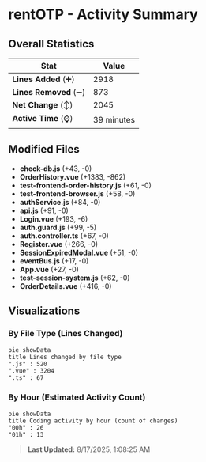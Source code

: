 # rentOTP - Activity Summary 

## Overall Statistics

| Stat                   | Value                                                             |
| ---------------------- | ----------------------------------------------------------------- |
| **Lines Added** (➕)   | 2918                                          |
| **Lines Removed** (➖) | 873                                        |
| **Net Change** (↕)    | 2045                |
| **Active Time** (⌚)   | 39 minutes |


## Modified Files
- **check-db.js** (+43, -0)
- **OrderHistory.vue** (+1383, -862)
- **test-frontend-order-history.js** (+61, -0)
- **test-frontend-browser.js** (+58, -0)
- **authService.js** (+84, -0)
- **api.js** (+91, -0)
- **Login.vue** (+193, -6)
- **auth.guard.js** (+99, -5)
- **auth.controller.ts** (+67, -0)
- **Register.vue** (+266, -0)
- **SessionExpiredModal.vue** (+51, -0)
- **eventBus.js** (+17, -0)
- **App.vue** (+27, -0)
- **test-session-system.js** (+62, -0)
- **OrderDetails.vue** (+416, -0)

## Visualizations

### By File Type (Lines Changed)

```mermaid
pie showData
title Lines changed by file type
".js" : 520
".vue" : 3204
".ts" : 67
```

### By Hour (Estimated Activity Count)

```mermaid
pie showData
title Coding activity by hour (count of changes)
"00h" : 26
"01h" : 13
```


> **Last Updated:** 8/17/2025, 1:08:25 AM